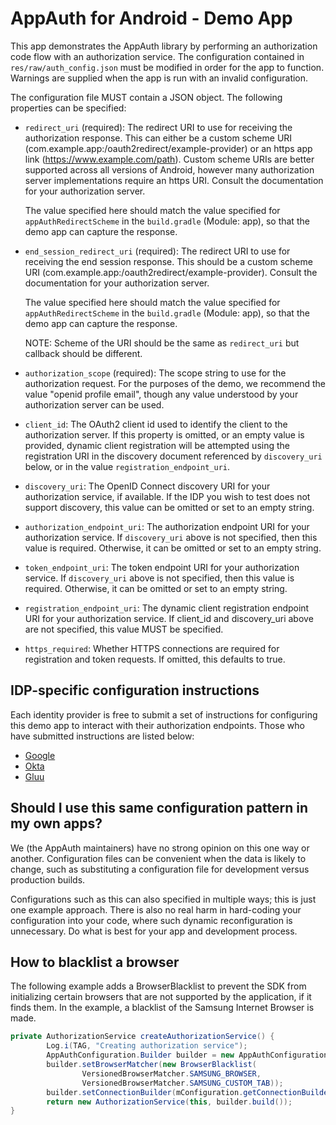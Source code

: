 # AppAuth for Android - Demo App

This app demonstrates the AppAuth library by performing an authorization code
flow with an authorization service. The configuration contained in `res/raw/auth_config.json`
must be modified in order for the app to function. Warnings are supplied when the app is run
with an invalid configuration.

The configuration file MUST contain a JSON object. The following properties can be specified:

  - `redirect_uri` (required): The redirect URI to use for receiving the authorization response.
    This can either be a custom scheme URI (com.example.app:/oauth2redirect/example-provider) or 
    an https app link (https://www.example.com/path). Custom scheme URIs are better supported 
    across all versions of Android, however many authorization server implementations require an 
    https URI. Consult the documentation for your authorization server.

    The value specified here should match the value specified for `appAuthRedirectScheme` in the
    `build.gradle` (Module: app), so that the demo app can capture the response.

  - `end_session_redirect_uri` (required): The redirect URI to use for receiving the end session response.
    This should be a custom scheme URI (com.example.app:/oauth2redirect/example-provider). 
    Consult the documentation for your authorization server. 

    The value specified here should match the value specified for `appAuthRedirectScheme` in the
    `build.gradle` (Module: app), so that the demo app can capture the response.
    
    NOTE: Scheme of the URI should be the same as `redirect_uri` but callback should be different.

  - `authorization_scope` (required): The scope string to use for the authorization request.
    For the purposes of the demo, we recommend the value "openid profile email", though any value
    understood by your authorization server can be used.

  - `client_id`: The OAuth2 client id used to identify the client to the authorization server.
    If this property is omitted, or an empty value is provided, dynamic client
    registration will be attempted using the registration URI in the discovery document referenced by
    `discovery_uri` below, or in the value `registration_endpoint_uri`.

  - `discovery_uri`: The OpenID Connect discovery URI for your authorization service, if available.
    If the IDP you wish to test does not support discovery, this value can be omitted or set
    to an empty string.

  - `authorization_endpoint_uri`: The authorization endpoint URI for your authorization service. If
    `discovery_uri` above is not specified, then this value is required. Otherwise, it can be
    omitted or set to an empty string.

  - `token_endpoint_uri`: The token endpoint URI for your authorization service. If `discovery_uri`
    above is not specified, then this value is required. Otherwise, it can be omitted or set to
    an empty string.

  - `registration_endpoint_uri`: The dynamic client registration endpoint URI for your authorization
    service. If client_id and discovery_uri above are not specified, this value MUST be specified.

  - `https_required`: Whether HTTPS connections are required for registration and token requests.
    If omitted, this defaults to true.

## IDP-specific configuration instructions

Each identity provider is free to submit a set of instructions for configuring this demo app to
interact with their authorization endpoints. Those who have submitted instructions are listed
below:

- [Google](README-Google.md)
- [Okta](README-Okta.md)
- [Gluu](README-Gluu.md)

## Should I use this same configuration pattern in my own apps?

We (the AppAuth maintainers) have no strong opinion on this one way or another. Configuration files
can be convenient when the data is likely to change, such as substituting a configuration file
for development versus production builds.

Configurations such as this can also specified in multiple ways; this is just one example approach.
There is also no real harm in hard-coding your configuration into your code, where such dynamic
reconfiguration is unnecessary. Do what is best for your app and development process.

## How to blacklist a browser
The following example adds a BrowserBlacklist to prevent the SDK from initializing certain browsers that are not supported by the application, if it finds them. In the example, a blacklist of the Samsung Internet Browser is made.

```java
private AuthorizationService createAuthorizationService() {
        Log.i(TAG, "Creating authorization service");
        AppAuthConfiguration.Builder builder = new AppAuthConfiguration.Builder();
        builder.setBrowserMatcher(new BrowserBlacklist(
                VersionedBrowserMatcher.SAMSUNG_BROWSER,
                VersionedBrowserMatcher.SAMSUNG_CUSTOM_TAB));
        builder.setConnectionBuilder(mConfiguration.getConnectionBuilder());
        return new AuthorizationService(this, builder.build());
}
```